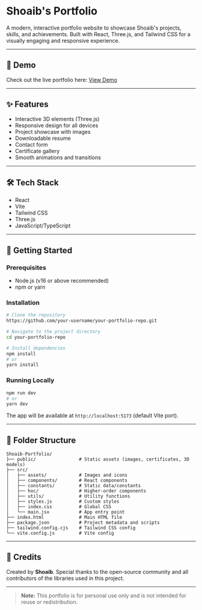 # Shoaib's Portfolio

A modern, interactive portfolio website to showcase Shoaib's projects, skills, and achievements. Built with React, Three.js, and Tailwind CSS for a visually engaging and responsive experience.

---

## 🚀 Demo

Check out the live portfolio here: [View Demo](https://shoaib-portfolio-7wr1.vercel.app)

---

## ✨ Features

- Interactive 3D elements (Three.js)
- Responsive design for all devices
- Project showcase with images
- Downloadable resume
- Contact form
- Certificate gallery
- Smooth animations and transitions

---

## 🛠️ Tech Stack

- React
- Vite
- Tailwind CSS
- Three.js
- JavaScript/TypeScript

---

## 🏁 Getting Started

### Prerequisites
- Node.js (v16 or above recommended)
- npm or yarn

### Installation

```bash
# Clone the repository
https://github.com/your-username/your-portfolio-repo.git

# Navigate to the project directory
cd your-portfolio-repo

# Install dependencies
npm install
# or
yarn install
```

### Running Locally

```bash
npm run dev
# or
yarn dev
```

The app will be available at `http://localhost:5173` (default Vite port).

---

## 📁 Folder Structure

```
Shoaib-Portfolio/
├── public/                # Static assets (images, certificates, 3D models)
├── src/
│   ├── assets/            # Images and icons
│   ├── components/        # React components
│   ├── constants/         # Static data/constants
│   ├── hoc/               # Higher-order components
│   ├── utils/             # Utility functions
│   ├── styles.js          # Custom styles
│   ├── index.css          # Global CSS
│   └── main.jsx           # App entry point
├── index.html             # Main HTML file
├── package.json           # Project metadata and scripts
├── tailwind.config.cjs    # Tailwind CSS config
└── vite.config.js         # Vite config
```

---

## 🙏 Credits

Created by **Shoaib**. Special thanks to the open-source community and all contributors of the libraries used in this project.

---

> **Note:** This portfolio is for personal use only and is not intended for reuse or redistribution. 
